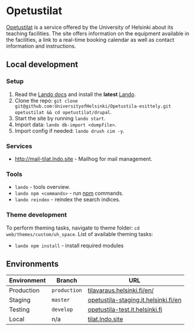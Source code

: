 # Opetustilat

[Opetustilat](https://tilavaraus.helsinki.fi) is a service offered by the University of Helsinki about its teaching facilities. The site offers information on the equipment available in the facilities, a link to a real-time booking calendar as well as contact information and instructions.

## Local development

### Setup

1. Read the [Lando docs](https://docs.lando.dev/) and install the **latest** [Lando](https://github.com/lando/lando/releases).
2. Clone the repo: `git clone git@github.com:UniversityofHelsinki/Opetustila-esittely.git opetustilat && cd opetustilat/drupal`.
3. Start the site by running `lando start`.
4. Import data: `lando db-import <dumpfile>`.
5. Import config if needed: `lando drush cim -y`.

### Services

- <http://mail-tilat.lndo.site> - Mailhog for mail management.

### Tools

- `lando` - tools overview.
- `lando npm <commands>` - run [npm](https://www.npmjs.com/) commands.
- `lando reindex` - reindex the search indices.

### Theme development

To perform theming tasks, navigate to theme folder: `cd web/themes/custom/uh_space`. List of available theming tasks:

- `lando npm install` - install required modules

## Environments

| Environment | Branch       | URL                                                             |
|-------------|--------------| --------------------------------------------------------------- |
| Production  | `production` | [tilavaraus.helsinki.fi/en/](https://tilavaraus.helsinki.fi/)                         |
| Staging     | `master`     | [opetustila-staging.it.helsinki.fi/en](https://opetustila-staging.it.helsinki.fi/) |
| Testing     | `develop`    | [opetustila-test.it.helsinki.fi](https://opetustila-test.it.helsinki.fi) |
| Local       | n/a          | [tilat.lndo.site](https://tilat.lndo.site/)                        |
